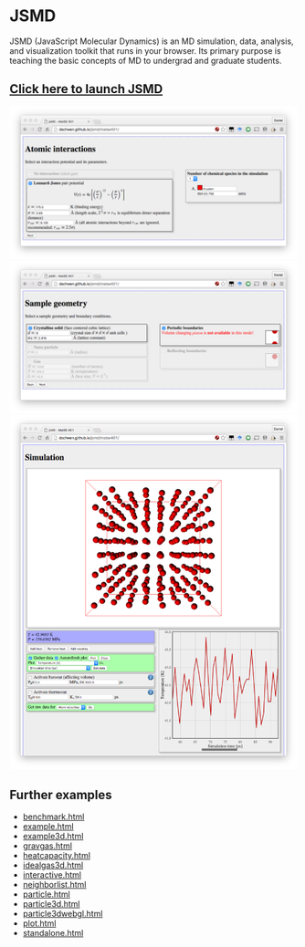 # JSMD

JSMD (JavaScript Molecular Dynamics) is an MD simulation, data, analysis, and visualization toolkit that runs in your browser.
Its primary purpose is teaching the basic concepts of MD to undergrad and graduate students.

## [Click here to launch JSMD](http://dschwen.github.io/jsmd/matse401/)

![Step1](docs/images/step1.png)
![Step2](docs/images/step2.png)
![Step3](docs/images/step3.png)

## Further examples

* [benchmark.html](http://dschwen.github.io/jsmd/examples/benchmark.html)
* [example.html](http://dschwen.github.io/jsmd/examples/example.html)
* [example3d.html](http://dschwen.github.io/jsmd/examples/example3d.html)
* [gravgas.html](http://dschwen.github.io/jsmd/examples/gravgas.html)
* [heatcapacity.html](http://dschwen.github.io/jsmd/examples/heatcapacity.html)
* [idealgas3d.html](http://dschwen.github.io/jsmd/examples/idealgas3d.html)
* [interactive.html](http://dschwen.github.io/jsmd/examples/interactive.html)
* [neighborlist.html](http://dschwen.github.io/jsmd/examples/neighborlist.html)
* [particle.html](http://dschwen.github.io/jsmd/examples/particle.html)
* [particle3d.html](http://dschwen.github.io/jsmd/examples/particle3d.html)
* [particle3dwebgl.html](http://dschwen.github.io/jsmd/examples/particle3dwebgl.html)
* [plot.html](http://dschwen.github.io/jsmd/examples/plot.html)
* [standalone.html](http://dschwen.github.io/jsmd/examples/standalone.html)
